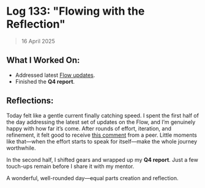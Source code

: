 # Log 133: "Flowing with the Reflection"

> 16 April 2025

## What I Worked On:

- Addressed latest
  [Flow updates](https://github.com/shaavan/rust-lightning/commits/flow-17).
- Finished the **Q4 report**.

## Reflections:

Today felt like a gentle current finally catching speed. I spent the first half
of the day addressing the latest set of updates on the Flow, and I’m genuinely
happy with how far it’s come. After rounds of effort, iteration, and refinement,
it felt good to receive
[this comment](https://github.com/lightningdevkit/rust-lightning/pull/3639#pullrequestreview-2769314663)
from a peer. Little moments like that—when the effort starts to speak for
itself—make the whole journey worthwhile.

In the second half, I shifted gears and wrapped up my **Q4 report**. Just a few
touch-ups remain before I share it with my mentor.

A wonderful, well-rounded day—equal parts creation and reflection.
